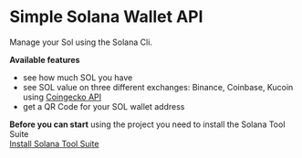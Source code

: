 # Simple Solana Wallet API
Manage your Sol using the Solana Cli.  



**Available features**
- see how much SOL you have  
- see SOL value on three different exchanges: Binance, Coinbase, Kucoin using [Coingecko API](https://www.coingecko.com/api/documentations/v3)   
- get a QR Code for your SOL wallet address

**Before you can start** using the project you need to install the Solana Tool Suite   
[Install Solana Tool Suite](https://docs.solana.com/cli/install-solana-cli-tools)